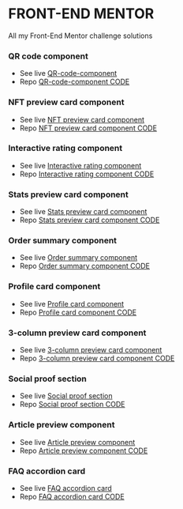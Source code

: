 # FRONT-END MENTOR
All my Front-End Mentor challenge solutions

### QR code component
- See live [QR-code-component](https://adammzkr.github.io/Front-End-Mentor/QR-code-component/index.html)
- Repo [QR-code-component CODE](https://github.com/AdamMzkr/Front-End-Mentor/tree/main/QR-code-component)

### NFT preview card component
- See live [NFT preview card component](https://adammzkr.github.io/Front-End-Mentor/NFT-card-component/index.html)
- Repo [NFT preview card component CODE](https://github.com/AdamMzkr/Front-End-Mentor/tree/main/NFT-card-component)
 
### Interactive rating component
- See live [Interactive rating component](https://adammzkr.github.io/Front-End-Mentor/interactive-rates-component/index.html)
- Repo [Interactive rating component CODE](https://github.com/AdamMzkr/Front-End-Mentor/tree/main/interactive-rates-component)

### Stats preview card component
- See live [Stats preview card component](https://adammzkr.github.io/Front-End-Mentor/stats-card-component/index.html)
- Repo [Stats preview card component CODE](https://github.com/AdamMzkr/Front-End-Mentor/tree/main/stats-card-component)

### Order summary component
- See live [Order summary component](https://adammzkr.github.io/Front-End-Mentor/order-summary-component/index.html)
- Repo [Order summary component CODE](https://github.com/AdamMzkr/Front-End-Mentor/tree/main/order-summary-component)

### Profile card component
- See live [Profile card component](https://adammzkr.github.io/Front-End-Mentor/profile-card-component/index.html)
- Repo [Profile card component CODE](https://github.com/AdamMzkr/Front-End-Mentor/tree/main/profile-card-component)

### 3-column preview card component
- See live [3-column preview card component](https://adammzkr.github.io/Front-End-Mentor/3card-component/index.html)
- Repo [3-column preview card component CODE](https://github.com/AdamMzkr/Front-End-Mentor/tree/main/3card-component)

### Social proof section
- See live [Social proof section](https://adammzkr.github.io/Front-End-Mentor/social-section/index.html)
- Repo [Social proof section CODE](https://github.com/AdamMzkr/Front-End-Mentor/tree/main/social-section)

### Article preview component
- See live [Article preview component](https://adammzkr.github.io/Front-End-Mentor/article-preview/index.html)
- Repo [Article preview component CODE](https://github.com/AdamMzkr/Front-End-Mentor/tree/main/article-preview)

### FAQ accordion card
- See live [FAQ accordion card](https://adammzkr.github.io/Front-End-Mentor/FAQ-component/index.html)
- Repo [FAQ accordion card CODE](https://github.com/AdamMzkr/Front-End-Mentor/tree/main/FAQ-component)
 
 

